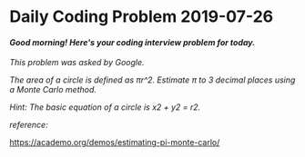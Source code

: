 # Daily Coding Problem 2019-07-26

####  _Good morning! Here's your coding interview problem for today._

_This problem was asked by Google._

_The area of a circle is defined as πr^2. Estimate π to 3 decimal places using a Monte Carlo method._

_Hint: The basic equation of a circle is x2 + y2 = r2._

_reference:_

https://academo.org/demos/estimating-pi-monte-carlo/
